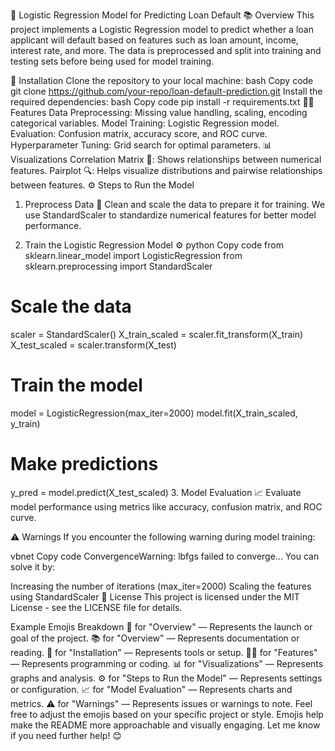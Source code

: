 🚀 Logistic Regression Model for Predicting Loan Default
📚 Overview
This project implements a Logistic Regression model to predict whether a loan applicant will default based on features such as loan amount, income, interest rate, and more. The data is preprocessed and split into training and testing sets before being used for model training.

🔧 Installation
Clone the repository to your local machine:
bash
Copy code
git clone https://github.com/your-repo/loan-default-prediction.git
Install the required dependencies:
bash
Copy code
pip install -r requirements.txt
🧑‍💻 Features
Data Preprocessing: Missing value handling, scaling, encoding categorical variables.
Model Training: Logistic Regression model.
Evaluation: Confusion matrix, accuracy score, and ROC curve.
Hyperparameter Tuning: Grid search for optimal parameters.
📊 Visualizations
Correlation Matrix 🔄: Shows relationships between numerical features.
Pairplot 🔍: Helps visualize distributions and pairwise relationships between features.
⚙️ Steps to Run the Model
1. Preprocess Data 🧹
Clean and scale the data to prepare it for training. We use StandardScaler to standardize numerical features for better model performance.

2. Train the Logistic Regression Model ⚙️
python
Copy code
from sklearn.linear_model import LogisticRegression
from sklearn.preprocessing import StandardScaler

# Scale the data
scaler = StandardScaler()
X_train_scaled = scaler.fit_transform(X_train)
X_test_scaled = scaler.transform(X_test)

# Train the model
model = LogisticRegression(max_iter=2000)
model.fit(X_train_scaled, y_train)

# Make predictions
y_pred = model.predict(X_test_scaled)
3. Model Evaluation 📈
Evaluate model performance using metrics like accuracy, confusion matrix, and ROC curve.

⚠️ Warnings
If you encounter the following warning during model training:

vbnet
Copy code
ConvergenceWarning: lbfgs failed to converge...
You can solve it by:

Increasing the number of iterations (max_iter=2000)
Scaling the features using StandardScaler
📝 License
This project is licensed under the MIT License - see the LICENSE file for details.

Example Emojis Breakdown
🚀 for "Overview" — Represents the launch or goal of the project.
📚 for "Overview" — Represents documentation or reading.
🔧 for "Installation" — Represents tools or setup.
🧑‍💻 for "Features" — Represents programming or coding.
📊 for "Visualizations" — Represents graphs and analysis.
⚙️ for "Steps to Run the Model" — Represents settings or configuration.
📈 for "Model Evaluation" — Represents charts and metrics.
⚠️ for "Warnings" — Represents issues or warnings to note.
Feel free to adjust the emojis based on your specific project or style. Emojis help make the README more approachable and visually engaging. Let me know if you need further help! 😊